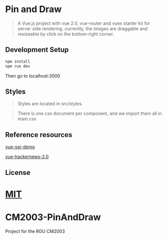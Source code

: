 # Pin and Draw

> A Vue.js project with vue 2.0, vue-router and vuex starter kit for server side rendering.
currently, the images are draggable and resizeable by click on the bottom-right corner.

## Development Setup

```bash
npm install
npm run dev
```
Then go to localhost:3000
## Styles
> Styles are located in src/styles.

> There is one css document per component, and we import them all in main.css

## Reference resources

[vue-ssr-demo](https://github.com/yyx990803/vue-ssr-demo)

[vue-hackernews-2.0](https://github.com/vuejs/vue-hackernews-2.0)

## License

[MIT](http://opensource.org/licenses/MIT)
=======
# CM2003-PinAndDraw
Project for the RGU CM2003
